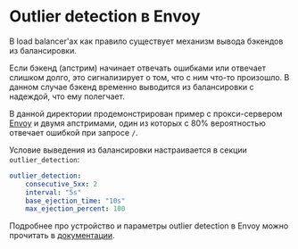 # Outlier detection в Envoy

В load balancer'ах как правило существует механизм вывода бэкендов из балансировки.

Если бэкенд (апстрим) начинает отвечать ошибками или отвечает слишком долго,
это сигнализирует о том, что с ним что-то произошло. 
В данном случае бэкенд временно выводится из балансировки с надеждой, что ему полегчает.

В данной директории продемонстрирован пример с прокси-сервером [Envoy](https://www.envoyproxy.io/) и двумя апстримами, один из 
которых с 80% вероятностью отвечает ошибкой при запросе `/`.

Условие выведения из балансировки настраивается в секции `outlier_detection`:
```yaml
outlier_detection:
    consecutive_5xx: 2
    interval: "5s"
    base_ejection_time: "10s"
    max_ejection_percent: 100
```

Подробнее про устройство и параметры outlier detection в Envoy можно прочитать в [документации](https://www.envoyproxy.io/docs/envoy/latest/intro/arch_overview/upstream/outlier).
